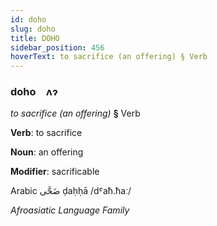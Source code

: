 ```yaml
---
id: doho
slug: doho
title: DOHO
sidebar_position: 456
hoverText: to sacrifice (an offering) § Verb
---
```


### doho&emsp;<span kind="abugida">ʌɂ</span>

*to sacrifice (an offering)* **§** Verb

**Verb**: to sacrifice

**Noun**: an offering

**Modifier**: sacrificable

Arabic ⁧ضَحَّى⁩ ḍaḥḥā /dˤaħ.ħaː/

*Afroasiatic Language Family*